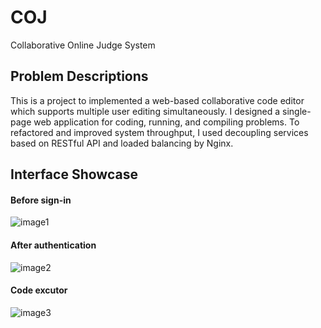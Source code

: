 # COJ
Collaborative Online Judge System 

## Problem Descriptions
This is a project to implemented a web-based collaborative code editor which supports multiple user editing simultaneously. I designed a single-page web application for coding, running, and compiling problems. To refactored and improved system throughput, I used decoupling services based on RESTful API and loaded balancing by Nginx. 

## Interface Showcase 
#### Before sign-in
![image1](https://raw.githubusercontent.com/yogazh25/StockTwitsVis/master/assets/sign-in.png)
#### After authentication
![image2](https://raw.githubusercontent.com/yogazh25/StockTwitsVis/master/assets/managePro.png)
#### Code excutor 
![image3](https://raw.githubusercontent.com/yogazh25/StockTwitsVis/master/assets/problem-details.png)
